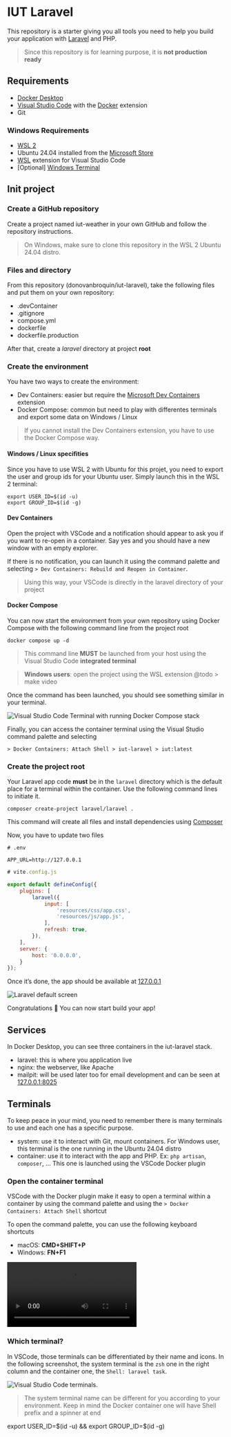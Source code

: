 # IUT Laravel
This repository is a starter giving you all tools you need to help you build your application with [Laravel](https://laravel.com) and PHP.

> Since this repository is for learning purpose, it is **not production ready**

## Requirements
- [Docker Desktop](https://www.docker.com/products/docker-desktop/)
- [Visual Studio Code](https://code.visualstudio.com/download) with the [Docker](https://marketplace.visualstudio.com/items?itemName=ms-azuretools.vscode-docker) extension
- Git

### Windows Requirements
- [WSL 2](https://learn.microsoft.com/fr-fr/windows/wsl/install)
- Ubuntu 24.04 installed from the [Microsoft Store](https://apps.microsoft.com/detail/9nz3klhxdjp5?hl=fr-fr&gl=FR)
- [WSL](https://marketplace.visualstudio.com/items?itemName=ms-vscode-remote.remote-wsl) extension for Visual Studio Code
- [Optional] [Windows Terminal](https://apps.microsoft.com/detail/9n0dx20hk701?hl=fr-FR&gl=FR)

## Init project
### Create a GitHub repository
Create a project named iut-weather in your own GitHub and follow the repository instructions.

> On Windows, make sure to clone this repository in the WSL 2 Ubuntu 24.04 distro.

### Files and directory
From this repository (donovanbroquin/iut-laravel), take the following files and put them on your own repository:

- .devContainer
- .gitignore
- compose.yml
- dockerfile
- dockerfile.production

After that, create a *laravel* directory at project **root**

### Create the environment
You have two ways to create the environment:
- Dev Containers: easier but require the [Microsoft Dev Containers](https://marketplace.visualstudio.com/items?itemName=ms-vscode-remote.remote-containers) extension
- Docker Compose: common but need to play with differentes terminals and export some data on Windows / Linux

> If you cannot install the Dev Containers extension, you have to use the Docker Compose way.

#### Windows / Linux specifities
Since you have to use WSL 2 with Ubuntu for this projet, you need to export the user and group ids for your Ubuntu user.
Simply launch this in the WSL 2 terminal:

```shell
export USER_ID=$(id -u)
export GROUP_ID=$(id -g)
```

#### Dev Containers
Open the project with VSCode and a notification should appear to ask you if you want to re-open in a container. 
Say yes and you should have a new window with an empty explorer.

If there is no notification, you can launch it using the command palette and selecting `> Dev Containers: Rebuild and Reopen in Container`.

> Using this way, your VSCode is directly in the laravel directory of your project

#### Docker Compose
You can now start the environment from your own repository using Docker Compose with the following command line from the project root

```shell
docker compose up -d
```

> This command line **MUST** be launched from your host using the Visual Studio Code **integrated terminal**

> **Windows users**: open the project using the WSL extension @todo > make video

Once the command has been launched, you should see something similar in your terminal.

![Visual Studio Code Terminal with running Docker Compose stack](https://github.com/dbroquin/iut-laravel/blob/3b34647736b46b267ab39823bb5608e8f5d23073/screenshots/docker-compose-launched.png?raw=true)

Finally, you can access the container terminal using the Visual Studio command palette and selecting

```shell
> Docker Containers: Attach Shell > iut-laravel > iut:latest
```

### Create the project root
Your Laravel app code **must** be in the `laravel` directory which is the default place for a terminal within the container. 
Use the following command lines to initiate it.

```shell
composer create-project laravel/laravel .
```

This command will create all files and install dependencies using [Composer](https://getcomposer.org/doc/00-intro.md)

Now, you have to update two files

```env
# .env

APP_URL=http://127.0.0.1
```

```javascript
# vite.config.js

export default defineConfig({
    plugins: [
        laravel({
            input: [
                'resources/css/app.css',
                'resources/js/app.js',
            ],
            refresh: true,
        }),
    ],
    server: {
        host: '0.0.0.0',
    }
});
```

Once it’s done, the app should be available at [127.0.0.1](http://127.0.0.1)

![Laravel default screen](https://github.com/dbroquin/iut-laravel/blob/3b34647736b46b267ab39823bb5608e8f5d23073/screenshots/laravel-ready.png?raw=true)

Congratulations 🎉 You can now start build your app!

## Services
In Docker Desktop, you can see three containers in the iut-laravel stack.
- laravel: this is where you application live
- nginx: the webserver, like Apache
- mailpit: will be used later too for email development and can be seen at [127.0.0.1:8025](http://127.0.0.1:8025)

## Terminals
To keep peace in your mind, you need to remember there is many terminals to use and each one has a specific purpose.

- system: use it to interact with Git, mount containers. For Windows user, this terminal is the one running in the Ubuntu 24.04 distro
- container: use it to interact with the app and PHP. Ex: `php artisan`, `composer`, ... This one is launched using the VSCode Docker plugin

### Open the container terminal
VSCode with the Docker plugin make it easy to open a terminal within a container by using the command palette and using the `> Docker Containers: Attach Shell` shortcut

To open the command palette, you can use the following keyboard shortcuts
- macOS: **CMD+SHIFT+P**
- Windows: **FN+F1**

![Visual Studio Code open container terminal](https://github.com/dbroquin/iut-laravel/blob/624b5e34d1e5cc41b9e5f9c7262f9247e28c5e92/screenshots/vscode-open-container-terminal.mov?raw=true)

### Which terminal?
In VSCode, those terminals can be differentiated by their name and icons.
In the following screenshot, the system terminal is the `zsh` one in the right column and the container one, the `Shell: laravel task`.

![Visual Studio Code terminals.](https://github.com/dbroquin/iut-laravel/blob/624b5e34d1e5cc41b9e5f9c7262f9247e28c5e92/screenshots/vscode-terminals.png?raw=true)

> The system terminal name can be different for you according to your environment. Keep in mind the Docker container one will have Shell prefix and a spinner at end
























export USER_ID=$(id -u) && export GROUP_ID=$(id -g)